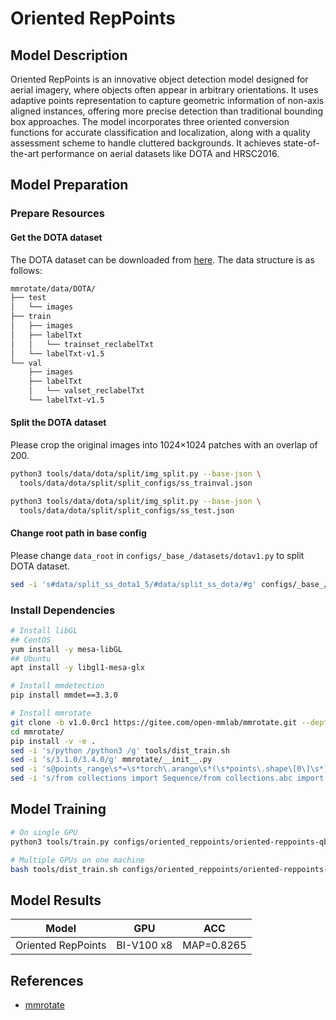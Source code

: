 # Oriented RepPoints

## Model Description

Oriented RepPoints is an innovative object detection model designed for aerial imagery, where objects often appear in
arbitrary orientations. It uses adaptive points representation to capture geometric information of non-axis aligned
instances, offering more precise detection than traditional bounding box approaches. The model incorporates three
oriented conversion functions for accurate classification and localization, along with a quality assessment scheme to
handle cluttered backgrounds. It achieves state-of-the-art performance on aerial datasets like DOTA and HRSC2016.

## Model Preparation

### Prepare Resources

#### Get the DOTA dataset

The DOTA dataset can be downloaded from [here](https://captain-whu.github.io/DOTA/dataset.html).
The data structure is as follows:

```bash
mmrotate/data/DOTA/
├── test
│   └── images
├── train
│   ├── images
│   ├── labelTxt
│   │   └── trainset_reclabelTxt
│   └── labelTxt-v1.5
└── val
    ├── images
    ├── labelTxt
    │   └── valset_reclabelTxt
    └── labelTxt-v1.5
```

#### Split the DOTA dataset

Please crop the original images into 1024×1024 patches with an overlap of 200.

```bash
python3 tools/data/dota/split/img_split.py --base-json \
  tools/data/dota/split/split_configs/ss_trainval.json

python3 tools/data/dota/split/img_split.py --base-json \
  tools/data/dota/split/split_configs/ss_test.json
```

#### Change root path in base config

Please change `data_root` in `configs/_base_/datasets/dotav1.py` to split DOTA dataset.

```bash
sed -i 's#data/split_ss_dota1_5/#data/split_ss_dota/#g' configs/_base_/datasets/dotav15.py
```

### Install Dependencies

```bash
# Install libGL
## CentOS
yum install -y mesa-libGL
## Ubuntu
apt install -y libgl1-mesa-glx

# Install mmdetection
pip install mmdet==3.3.0

# Install mmrotate
git clone -b v1.0.0rc1 https://gitee.com/open-mmlab/mmrotate.git --depth=1
cd mmrotate/
pip install -v -e .
sed -i 's/python /python3 /g' tools/dist_train.sh
sed -i 's/3.1.0/3.4.0/g' mmrotate/__init__.py
sed -i 's@points_range\s*=\s*torch\.arange\s*(\s*points\.shape\[0\]\s*)@&.to(points.device)@' mmrotate/models/task_modules/assigners/convex_assigner.py
sed -i 's/from collections import Sequence/from collections.abc import Sequence/g' mmrotate/models/detectors/refine_single_stage.py
```

## Model Training

```bash
# On single GPU
python3 tools/train.py configs/oriented_reppoints/oriented-reppoints-qbox_r50_fpn_1x_dota.py

# Multiple GPUs on one machine
bash tools/dist_train.sh configs/oriented_reppoints/oriented-reppoints-qbox_r50_fpn_1x_dota.py 8
```

## Model Results

| Model              | GPU        | ACC        |
|--------------------|------------|------------|
| Oriented RepPoints | BI-V100 x8 | MAP=0.8265 |

## References

- [mmrotate](https://github.com/open-mmlab/mmrotate)
